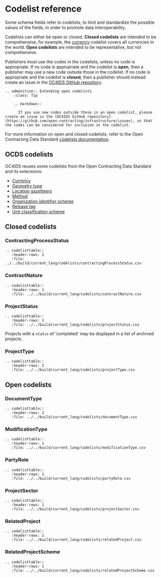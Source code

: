 # Codelist reference

Some schema fields refer to codelists, to limit and standardize the possible values of the fields, in order to promote data interoperability.

Codelists can either be open or closed. **Closed codelists** are intended to be comprehensive; for example, the [currency](#currency) codelist covers all currencies in the world. **Open codelists** are intended to be representative, but not comprehensive.

Publishers must use the codes in the codelists, unless no code is appropriate. If no code is appropriate and the codelist is **open**, then a publisher may use a new code outside those in the codelist. If no code is appropriate and the codelist is **closed**, then a publisher should instead create an issue in the [OC4IDS GitHub repository](https://github.com/open-contracting/infrastructure/issues).

```eval_rst
.. admonition:: Extending open codelists
    :class: Tip

    .. markdown::

      If you use new codes outside those in an open codelist, please create an issue in the [OC4IDS GitHub repository](https://github.com/open-contracting/infrastructure/issues), so that the codes can be considered for inclusion in the codelist.

```

For more information on open and closed codelists, refer to the Open Contracting Data Standard [codelists documentation](https://standard.open-contracting.org/1.1/en/schema/codelists/).

## OCDS codelists

OC4IDS reuses some codelists from the Open Contracting Data Standard and its extensions:

* [Currency](https://standard.open-contracting.org/1.1/en/schema/codelists/#currency)
* [Geometry type](https://extensions.open-contracting.org/en/extensions/location/master/codelists/#geometryType.csv)
* [Location gazetteers](https://extensions.open-contracting.org/en/extensions/location/master/codelists/#locationGazetteers.csv)
* [Method](https://standard.open-contracting.org/1.1/en/schema/codelists/#method)
* [Organization identifier scheme](https://standard.open-contracting.org/1.1/en/schema/codelists/#organization-identifier-scheme)
* [Release tag](https://standard.open-contracting.org/profiles/ppp/1.0/en/reference/codelists/#releasetag)
* [Unit classification scheme](https://standard.open-contracting.org/1.1/en/schema/codelists/#unit-classification-scheme)

## Closed codelists

### ContractingProcessStatus

```eval_rst
.. codelisttable::
   :header-rows: 1
   :file: ../../build/current_lang/codelists/contractingProcessStatus.csv
```

### ContractNature

```eval_rst
.. codelisttable::
   :header-rows: 1
   :file: ../../build/current_lang/codelists/contractNature.csv
```

### ProjectStatus

```eval_rst
.. codelisttable::
   :header-rows: 1
   :file: ../../build/current_lang/codelists/projectStatus.csv
```

Projects with a `status` of 'completed' may be displayed in a list of archived projects.

### ProjectType

```eval_rst
.. codelisttable::
   :header-rows: 1
   :file: ../../build/current_lang/codelists/projectType.csv
```

## Open codelists

### DocumentType

```eval_rst
.. codelisttable::
   :header-rows: 1
   :file: ../../build/current_lang/codelists/documentType.csv
```

### ModificationType

```eval_rst
.. codelisttable::
   :header-rows: 1
   :file: ../../build/current_lang/codelists/modificationType.csv
```

### PartyRole

```eval_rst
.. codelisttable::
   :header-rows: 1
   :file: ../../build/current_lang/codelists/partyRole.csv
```

### ProjectSector

```eval_rst
.. codelisttable::
   :header-rows: 1
   :file: ../../build/current_lang/codelists/projectSector.csv
```

### RelatedProject

```eval_rst
.. codelisttable::
   :header-rows: 1
   :file: ../../build/current_lang/codelists/relatedProject.csv
```

### RelatedProjectScheme

```eval_rst
.. codelisttable::
   :header-rows: 1
   :file: ../../build/current_lang/codelists/relatedProjectScheme.csv
```
